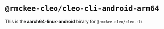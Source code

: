 # `@rmckee-cleo/cleo-cli-android-arm64`

This is the **aarch64-linux-android** binary for `@rmckee-cleo/cleo-cli`
